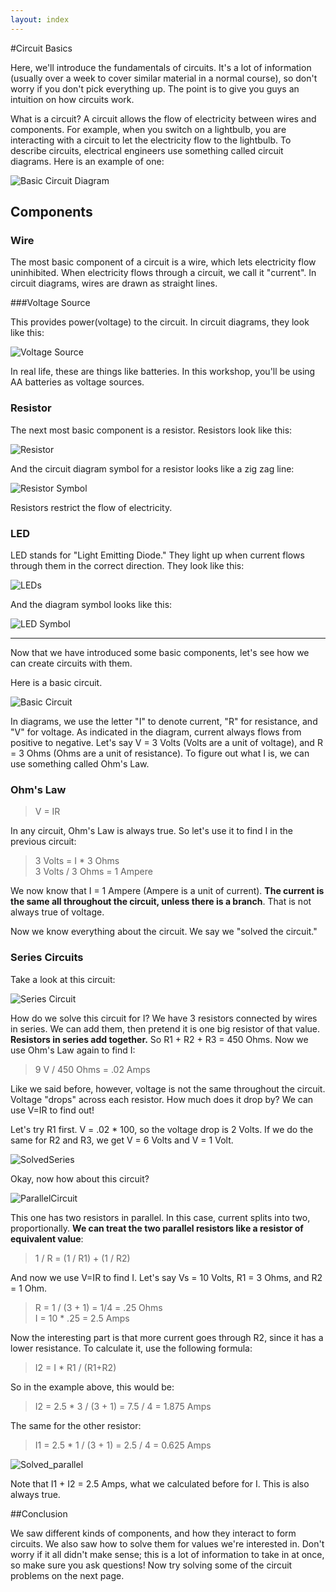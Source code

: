 ```yaml
---
layout: index
---
```


#Circuit Basics

Here, we'll introduce the fundamentals of circuits. It's a lot of information (usually over a week to cover similar material in a normal course), so don't worry if you don't pick everything up. The point is to give you guys an intuition on how circuits work.

What is a circuit? A circuit allows the flow of electricity between wires and components. For example, when you switch on a lightbulb, you are interacting with a circuit to let the electricity flow to the lightbulb. To describe circuits, electrical engineers use something called circuit diagrams. Here is an example of one:

![Basic Circuit Diagram](http://wikieducator.org/images/c/c3/Simple_circuit.gif)

## Components

### Wire

The most basic component of a circuit is a wire, which lets electricity flow uninhibited. When electricity flows through a circuit, we call it "current". In circuit diagrams, wires are drawn as straight lines.

###Voltage Source

This provides power(voltage) to the circuit. In circuit diagrams, they look like this:

![Voltage Source](http://8051expert.com/wp-content/uploads/2015/03/5.png) 

In real life, these are things like batteries. In this workshop, you'll be using AA batteries as voltage sources.

### Resistor

The next most basic component is a resistor. Resistors look like this:

![Resistor](https://cdn.sparkfun.com/assets/c/4/a/9/d/515c7a2bce395f653d000002.png)

And the circuit diagram symbol for a resistor looks like a zig zag line: 

![Resistor Symbol](http://www.circuitstoday.com/wp-content/uploads/2010/02/Symbol-of-resistor.JPG)

Resistors restrict the flow of electricity. 

### LED

LED stands for "Light Emitting Diode." They light up when current flows through them in the correct direction. They look like this:

![LEDs](http://www.dormgrow.com/media/wysiwyg/LightEmittingDiode.jpg)

And the diagram symbol looks like this:

![LED Symbol](http://www.wpclipart.com/signs_symbol/electrical/IEC_symbols/IEC_LED_Symbol.png)


____

Now that we have introduced some basic components, let's see how we can create circuits with them.

Here is a basic circuit.

![Basic Circuit](https://upload.wikimedia.org/wikipedia/commons/thumb/b/b4/Ohm's_Law_with_Voltage_source_TeX.svg/520px-Ohm's_Law_with_Voltage_source_TeX.svg.png)

In diagrams, we use the letter "I" to denote current, "R" for resistance, and "V" for voltage. As indicated in the diagram, current always flows from positive to negative. Let's say V = 3 Volts (Volts are a unit of voltage), and R = 3 Ohms (Ohms are a unit of resistance). To figure out what I is, we can use something called Ohm's Law.

### Ohm's Law

> V = IR

In any circuit, Ohm's Law is always true. So let's use it to find I in the previous circuit:

> 3 Volts = I * 3 Ohms  
> 3 Volts / 3 Ohms = 1 Ampere

We now know that I = 1 Ampere (Ampere is a unit of current). **The current is the same all throughout the circuit, unless there is a branch**. That is not always true of voltage.

Now we know everything about the circuit. We say we "solved the circuit."

### Series Circuits

Take a look at this circuit:

![Series Circuit](http://sub.allaboutcircuits.com/images/00098.png)

How do we solve this circuit for I? We have 3 resistors connected by wires in series. We can add them, then pretend it is one big resistor of that value. **Resistors in series add together.** So R1 + R2 + R3 = 450 Ohms. Now we use Ohm's Law again to find I:

> 9 V / 450 Ohms = .02 Amps

Like we said before, however, voltage is not the same throughout the circuit. Voltage "drops" across each resistor. How much does it drop by? We can use V=IR to find out!

Let's try R1 first. V = .02 * 100, so the voltage drop is 2 Volts. If we do the same for R2 and R3, we get V = 6 Volts and V = 1 Volt.

![SolvedSeries](images/solved_series.png)

Okay, now how about this circuit?

![ParallelCircuit](images/unsolved_series.png)

This one has two resistors in parallel. In this case, current splits into two, proportionally. **We can treat the two parallel resistors like a resistor of equivalent value**:

> 1 / R = (1 / R1) + (1 / R2)

And now we use V=IR to find I. Let's say Vs = 10 Volts, R1 = 3 Ohms, and R2 = 1 Ohm. 

> R = 1 / (3 + 1) = 1/4 = .25 Ohms  
> I = 10 * .25 = 2.5 Amps

Now the interesting part is that more current goes through R2, since it has a lower resistance. To calculate it, use the following formula:

> I2 = I * R1 / (R1+R2)

So in the example above, this would be:

> I2 = 2.5 * 3 / (3 + 1) = 7.5 / 4 = 1.875 Amps

The same for the other resistor:

> I1 = 2.5 * 1 / (3 + 1) = 2.5 / 4 = 0.625 Amps

![Solved_parallel](images/solved_parallel.png)

Note that I1 + I2 = 2.5 Amps, what we calculated before for I. This is also always true. 

##Conclusion

We saw different kinds of components, and how they interact to form circuits. We also saw how to solve them for values we're interested in. Don't worry if it all didn't make sense; this is a lot of information to take in at once, so make sure you ask questions! Now try solving some of the circuit problems on the next page.